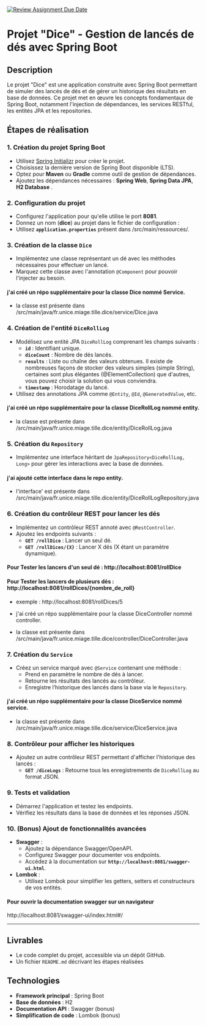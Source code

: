 [![Review Assignment Due Date](https://classroom.github.com/assets/deadline-readme-button-22041afd0340ce965d47ae6ef1cefeee28c7c493a6346c4f15d667ab976d596c.svg)](https://classroom.github.com/a/dnW0dm4q)
# Projet "Dice" - Gestion de lancés de dés avec Spring Boot

## Description
Le projet "Dice" est une application construite avec Spring Boot permettant de simuler des lancés de dés et de gérer un historique des résultats en base de données. Ce projet met en œuvre les concepts fondamentaux de Spring Boot, notamment l'injection de dépendances, les services RESTful, les entités JPA et les repositories.


## Étapes de réalisation

### 1. Création du projet Spring Boot
- Utilisez [Spring Initializr](https://start.spring.io/) pour créer le projet.
- Choisissez la dernière version de Spring Boot disponible (LTS).
- Optez pour **Maven** ou **Gradle** comme outil de gestion de dépendances.
- Ajoutez les dépendances nécessaires : **Spring Web**, **Spring Data JPA**, **H2 Database** .

### 2. Configuration du projet
- Configurez l'application pour qu'elle utilise le port **8081**.
- Donnez un nom (**dice**) au projet dans le fichier de configuration :
- Utilisez **`application.properties`** présent dans /src/main/ressources/.


### 3. Création de la classe `Dice`
- Implémentez une classe représentant un dé avec les méthodes nécessaires pour effectuer un lancé.
- Marquez cette classe avec l'annotation `@Component` pour pouvoir l'injecter au besoin.

#### j'ai créé un répo supplémentaire pour la classe Dice nommé Service.
 - la classe est présente dans /src/main/java/fr.unice.miage.tille.dice/service/Dice.java

### 4. Création de l'entité `DiceRollLog`
- Modélisez une entité JPA `DiceRollLog` comprenant les champs suivants :
  - **`id`** : Identifiant unique.
  - **`diceCount`** : Nombre de dés lancés.
  - **`results`** : Liste ou chaîne des valeurs obtenues. Il existe de nombreuses façons de stocker des valeurs simples (simple String), certaines sont plus élégantes (@ElementCollection) que d'autres, vous pouvez choisir la solution qui vous conviendra.
  - **`timestamp`** : Horodatage du lancé.
- Utilisez des annotations JPA comme `@Entity`, `@Id`, `@GeneratedValue`, etc.

#### j'ai créé un répo supplémentaire pour la classe DiceRollLog nommé entity.
- la classe est présente dans /src/main/java/fr.unice.miage.tille.dice/entity/DiceRollLog.java


### 5. Création du `Repository`
- Implémentez une interface héritant de `JpaRepository<DiceRollLog, Long>` pour gérer les interactions avec la base de données.

#### j'ai ajouté cette interface dans le repo entity.
- l'interface' est présente dans /src/main/java/fr.unice.miage.tille.dice/entity/DiceRollLogRepository.java

### 6. Création du contrôleur REST pour lancer les dés
- Implémentez un contrôleur REST annoté avec `@RestController`.
- Ajoutez les endpoints suivants :
  - **`GET /rollDice`** : Lancer un seul dé.
  - **`GET /rollDices/{X}`** : Lancer X dés (X étant un paramètre dynamique).

#### Pour Tester les lancers d'un seul dé : http://localhost:8081/rollDice
#### Pour Tester les lancers de plusieurs dés : http://localhost:8081/rollDices/{nombre_de_roll}
- exemple : http://localhost:8081/rollDices/5

- j'ai créé un répo supplémentaire pour la classe DiceController nommé controller.
- la classe est présente dans /src/main/java/fr.unice.miage.tille.dice/controller/DiceController.java

### 7. Création du `Service`
- Créez un service marqué avec `@Service` contenant une méthode :
  - Prend en paramètre le nombre de dés à lancer.
  - Retourne les résultats des lancés au contrôleur.
  - Enregistre l’historique des lancés dans la base via le `Repository`.

#### j'ai créé un répo supplémentaire pour la classe DiceService nommé service.
- la classe est présente dans /src/main/java/fr.unice.miage.tille.dice/service/DiceService.java

### 8. Contrôleur pour afficher les historiques
- Ajoutez un autre contrôleur REST permettant d'afficher l'historique des lancés :
  - **`GET /diceLogs`** : Retourne tous les enregistrements de `DiceRollLog` au format JSON.

### 9. Tests et validation
- Démarrez l'application et testez les endpoints.
- Vérifiez les résultats dans la base de données et les réponses JSON.



### 10. (Bonus) Ajout de fonctionnalités avancées
- **Swagger** :
  - Ajoutez la dépendance Swagger/OpenAPI.
  - Configurez Swagger pour documenter vos endpoints.
  - Accédez à la documentation sur **`http://localhost:8081/swagger-ui.html`**.
- **Lombok** :
  - Utilisez Lombok pour simplifier les getters, setters et constructeurs de vos entités.

#### Pour ouvrir la documentation swagger sur un navigateur
http://localhost:8081/swagger-ui/index.html#/



---

## Livrables
- Le code complet du projet, accessible via un dépôt GitHub.
- Un fichier `README.md` décrivant les étapes réalisées

## Technologies
- **Framework principal** : Spring Boot
- **Base de données** : H2 
- **Documentation API** : Swagger (bonus)
- **Simplification de code** : Lombok (bonus)
